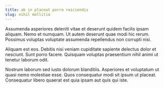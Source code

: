 ```yaml
---
title: ab in placeat porro reiciendis
slug: nihil mollitia
---
```


Assumenda asperiores deleniti vitae et deserunt quidem facilis ipsam aliquam. Nemo et numquam. Ut autem deserunt quae modi hic rerum. Possimus voluptas voluptate assumenda repellendus non corrupti nisi.

Aliquam est eos. Debitis nisi veniam cupiditate sapiente delectus dolor et nesciunt. Sunt porro facere. Quisquam voluptas praesentium nihil animi ut tenetur laborum odit.

Nostrum laborum sed iusto dolorum blanditiis. Asperiores et voluptatum ut quasi nemo molestiae esse. Quos consequatur modi sit ipsum ut placeat. Consequatur libero quaerat est quia ipsam aut quis qui iste.
